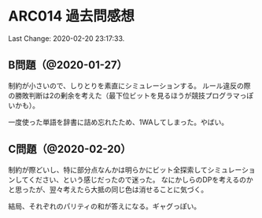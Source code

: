 # ARC014 過去問感想

Last Change: 2020-02-20 23:17:33.

## B問題（@2020-01-27）

制約が小さいので、しりとりを素直にシミュレーションする。
ルール違反の際の勝敗判断は2の剰余を考えた（最下位ビットを見るほうが競技プログラマっぽいかも）。

一度使った単語を辞書に詰め忘れたため、1WAしてしまった。やばい。

## C問題（@2020-02-20）

制約が際どいし、特に部分点なんかは明らかにビット全探索してシミュレーションしてください、という感じだったので迷った。
なにかしらのDPを考えるのかと思ったが、翌々考えたら大抵の同じ色は消せることに気づく。

結局、それぞれのパリティの和が答えになる。ギャグっぽい。
